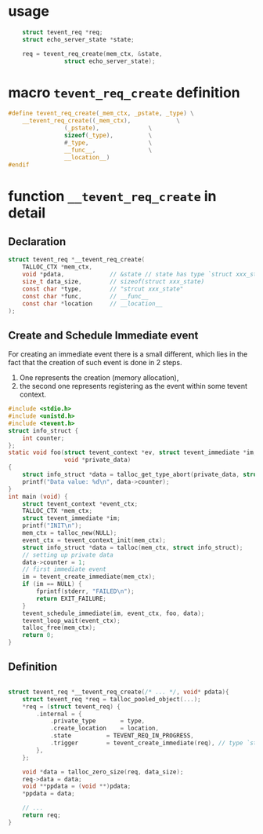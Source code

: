 # usage

```C
	struct tevent_req *req;
	struct echo_server_state *state;

	req = tevent_req_create(mem_ctx, &state,
				struct echo_server_state);

```

# macro `tevent_req_create` definition

```C
#define tevent_req_create(_mem_ctx, _pstate, _type) \
	__tevent_req_create((_mem_ctx),             \
			    (_pstate),              \
			    sizeof(_type),          \
			    #_type,                 \
			    __func__,               \
			    __location__)
#endif
```

# function `__tevent_req_create` in detail

## Declaration

```C
struct tevent_req *__tevent_req_create(
    TALLOC_CTX *mem_ctx,
    void *pdata,             // &state // state has type `struct xxx_state*`
    size_t data_size,        // sizeof(struct xxx_state)
    const char *type,        // "strcut xxx_state"
    const char *func,        // __func__
    const char *location     // __location__
);
```

## Create and Schedule Immediate event

For creating an immediate event there is a small different, which lies in the fact that the creation of such event is done in 2 steps.

1. One represents the creation (memory allocation),
2. the second one represents registering as the event within some tevent context.

```C
#include <stdio.h>
#include <unistd.h>
#include <tevent.h>
struct info_struct {
    int counter;
};
static void foo(struct tevent_context *ev, struct tevent_immediate *im,
                void *private_data)
{
    struct info_struct *data = talloc_get_type_abort(private_data, struct info_struct);
    printf("Data value: %d\n", data->counter);
}
int main (void) {
    struct tevent_context *event_ctx;
    TALLOC_CTX *mem_ctx;
    struct tevent_immediate *im;
    printf("INIT\n");
    mem_ctx = talloc_new(NULL);
    event_ctx = tevent_context_init(mem_ctx);
    struct info_struct *data = talloc(mem_ctx, struct info_struct);
    // setting up private data
    data->counter = 1;
    // first immediate event
    im = tevent_create_immediate(mem_ctx);
    if (im == NULL) {
        fprintf(stderr, "FAILED\n");
        return EXIT_FAILURE;
    }
    tevent_schedule_immediate(im, event_ctx, foo, data);
    tevent_loop_wait(event_ctx);
    talloc_free(mem_ctx);
    return 0;
}
```

## Definition

```C

struct tevent_req *__tevent_req_create(/* ... */, void* pdata){
    struct tevent_req *req = talloc_pooled_object(...);
    *req = (struct tevent_req) {
		.internal = {
			.private_type		= type,
			.create_location	= location,
			.state			= TEVENT_REQ_IN_PROGRESS,
			.trigger		= tevent_create_immediate(req), // type `struct tevent_immediate *`
		},
	};

	void *data = talloc_zero_size(req, data_size);
	req->data = data;
	void **ppdata = (void **)pdata;
	*ppdata = data;

	// ...
	return req;
}
```
